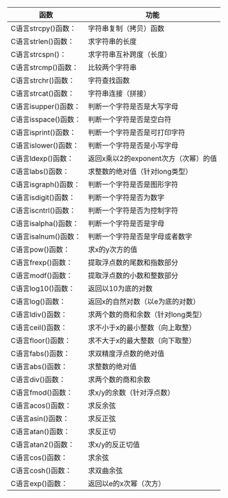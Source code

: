 

| 函数                 | 功能                                 |
| -------------------- | ------------------------------------ |
| C语言strcpy()函数：  | 字符串复制（拷贝）函数               |
| C语言strlen()函数：  | 求字符串的长度                       |
| C语言strcspn()：     | 求字符串互补跨度（长度）             |
| C语言strcmp()函数：  | 比较两个字符串                       |
| C语言strchr()函数：  | 字符查找函数                         |
| C语言strcat()函数：  | 字符串连接（拼接）                   |
| C语言isupper()函数： | 判断一个字符是否是大写字母           |
| C语言isspace()函数： | 判断一个字符是否是空白符             |
| C语言isprint()函数： | 判断一个字符是否是可打印字符         |
| C语言islower()函数： | 判断一个字符是否是小写字母           |
| C语言ldexp()函数：   | 返回x乘以2的exponent次方（次幂）的值 |
| C语言labs()函数：    | 求整数的绝对值（针对long类型）       |
| C语言isgraph()函数： | 判断一个字符是否是图形字符           |
| C语言isdigit()函数： | 判断一个字符是否为数字               |
| C语言iscntrl()函数： | 判断一个字符是否为控制字符           |
| C语言isalpha()函数： | 判断一个字符是否是字母               |
| C语言isalnum()函数： | 判断一个字符是否是字母或者数字       |
| C语言pow()函数：     | 求x的y次方的值                       |
| C语言frexp()函数：   | 提取浮点数的尾数和指数部分           |
| C语言modf()函数：    | 提取浮点数的小数和整数部分           |
| C语言log10()函数：   | 返回以10为底的对数                   |
| C语言log()函数：     | 返回x的自然对数（以e为底的对数）     |
| C语言ldiv()函数：    | 求两个数的商和余数（针对long类型）   |
| C语言ceil()函数：    | 求不小于x的最小整数（向上取整）      |
| C语言floor()函数：   | 求不大于x的最大整数（向下取整）      |
| C语言fabs()函数：    | 求双精度浮点数的绝对值               |
| C语言abs()函数：     | 求整数的绝对值                       |
| C语言div()函数：     | 求两个数的商和余数                   |
| C语言fmod()函数：    | 求x/y的余数（针对浮点数）            |
| C语言acos()函数：    | 求反余弦                             |
| C语言asin()函数：    | 求反正弦                             |
| C语言atan()函数：    | 求反正切                             |
| C语言atan2()函数：   | 求x/y的反正切值                      |
| C语言cos()函数：     | 求余弦                               |
| C语言cosh()函数：    | 求双曲余弦                           |
| C语言exp()函数：     | 返回以e的x次幂（次方）               |